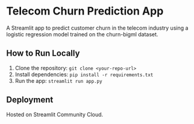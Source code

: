 # Telecom Churn Prediction App

A Streamlit app to predict customer churn in the telecom industry using a logistic regression model trained on the churn-bigml dataset.

## How to Run Locally
1. Clone the repository: `git clone <your-repo-url>`
2. Install dependencies: `pip install -r requirements.txt`
3. Run the app: `streamlit run app.py`

## Deployment
Hosted on Streamlit Community Cloud.